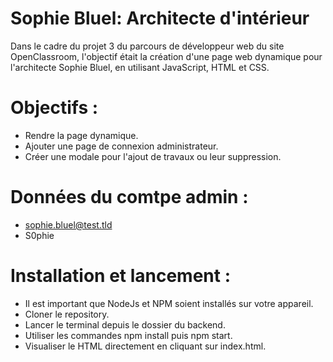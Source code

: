 # Sophie Bluel: Architecte d'intérieur

Dans le cadre du projet 3 du parcours de développeur web du site OpenClassroom, l'objectif était la création d'une page web dynamique pour l'architecte Sophie Bluel, en utilisant JavaScript, HTML et CSS.

# Objectifs :

- Rendre la page dynamique.
- Ajouter une page de connexion administrateur.
- Créer une modale pour l'ajout de travaux ou leur suppression.

# Données du comtpe admin :

- sophie.bluel@test.tld
- S0phie

# Installation et lancement :

- Il est important que NodeJs et NPM soient installés sur votre appareil.
- Cloner le repository.
- Lancer le terminal depuis le dossier du backend.
- Utiliser les commandes npm install puis npm start.
- Visualiser le HTML directement en cliquant sur index.html.